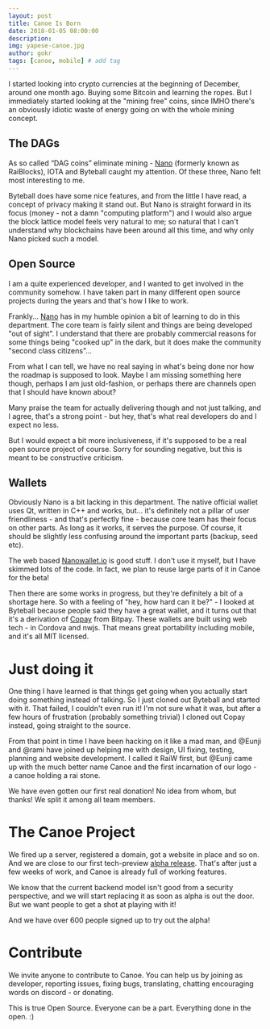 ```yaml
---
layout: post
title: Canoe Is Born
date: 2018-01-05 08:00:00
description: 
img: yapese-canoe.jpg 
author: gokr
tags: [canoe, mobile] # add tag
---
```


I started looking into crypto currencies at the beginning of December, around one month ago. Buying some Bitcoin and learning the ropes. But I immediately started looking at the "mining free" coins, since IMHO there's an obviously idiotic waste of energy going on with the whole mining concept.

## The DAGs
As so called “DAG coins” eliminate mining - [Nano](https://nano.org) (formerly known as RaiBlocks), IOTA and Byteball caught my attention. Of these three, Nano felt most interesting to me.

Byteball does have some nice features, and from the little I have read, a concept of privacy making it stand out. But Nano is straight forward in its focus (money - not a damn "computing platform") and I would also argue the block lattice model feels very natural to me; so natural that I can't understand why blockchains have been around all this time, and why only Nano picked such a model.

## Open Source
I am a quite experienced developer, and I wanted to get involved in the community somehow. I have taken part in many different open source projects during the years and that's how I like to work.

Frankly... [Nano](https://nano.org) has in my humble opinion a bit of learning to do in this department. The core team is fairly silent and things are being developed "out of sight". I understand that there are probably commercial reasons for some things being "cooked up" in the dark, but it does make the community "second class citizens"...

From what I can tell, we have no real saying in what's being done nor how the roadmap is supposed to look. Maybe I am missing something here though, perhaps I am just old-fashion, or perhaps there are channels open that I should have known about?

Many praise the team for actually delivering though and not just talking, and I agree, that's a strong point - but hey, that's what real developers do and I expect no less.

But I would expect a bit more inclusiveness, if it's supposed to be a real open source project of course. Sorry for sounding negative, but this is meant to be constructive criticism.

## Wallets

Obviously Nano is a bit lacking in this department. The native official wallet uses Qt, written in C++ and works, but... it's definitely not a pillar of user friendliness - and that's perfectly fine - because core team has their focus on other parts. As long as it works, it serves the purpose. Of course, it should be slightly less confusing around the important parts (backup, seed etc).

The web based [Nanowallet.io](https://nanowallet.io) is good stuff. I don't use it myself, but I have skimmed lots of the code. In fact, we plan to reuse large parts of it in Canoe for the beta!

Then there are some works in progress, but they're definitely a bit of a shortage here. So with a feeling of "hey, how hard can it be?" - I looked at Byteball because people said they have a great wallet, and it turns out that it's a derivation of [Copay](http://copay.io) from Bitpay. These wallets are built using web tech - in Cordova and nwjs. That means great portability including mobile, and it's all MIT licensed.

# Just doing it
One thing I have learned is that things get going when you actually start doing something instead of talking. So I just cloned out Byteball and started with it. That failed, I couldn't even run it! I'm not sure what it was, but after a few hours of frustration (probably something trivial) I cloned out Copay instead, going straight to the source.

From that point in time I have been hacking on it like a mad man, and @Eunji and @rami have joined up helping me with design, UI fixing, testing, planning and website development. I called it RaiW first, but @Eunji came up with the much better name Canoe and the first incarnation of our logo - a canoe holding a rai stone.

We have even gotten our first real donation! No idea from whom, but thanks! We split it among all team members.

# The Canoe Project
We fired up a server, registered a domain, got a website in place and so on. And we are close to our first tech-preview [alpha release](). That's after just a few weeks of work, and Canoe is already full of working features.

We know that the current backend model isn't good from a security perspective, and we will start replacing it as soon as alpha is out the door. But we want people to get a shot at playing with it!

And we have over 600 people signed up to try out the alpha!


# Contribute
We invite anyone to contribute to Canoe. You can help us by joining as developer, reporting issues, fixing bugs, translating, chatting encouraging words on discord - or donating.

This is true Open Source. Everyone can be a part. Everything done in the open. :)
